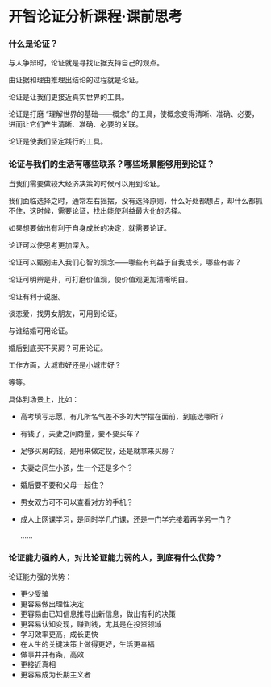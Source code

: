 # 开智论证分析课程·课前思考

### 什么是论证？

与人争辩时，论证就是寻找证据支持自己的观点。

由证据和理由推理出结论的过程就是论证。

论证是让我们更接近真实世界的工具。

论证是打磨 “理解世界的基础——概念” 的工具，使概念变得清晰、准确、必要，进而让它们产生清晰、准确、必要的关联。

论证是使我们坚定践行的工具。

### 论证与我们的生活有哪些联系？哪些场景能够用到论证？

当我们需要做较大经济决策的时候可以用到论证。

我们面临选择之时，通常左右摇摆，没有选择原则，什么好处都想占，却什么都抓不住，这时候，需要论证，找出能使利益最大化的选择。

如果想要做出有利于自身成长的决定，就需要论证。

论证可以使思考更加深入。

论证可以甄别进入我们心智的观念——哪些有利益于自我成长，哪些有害？

论证可明辨是非，可打磨价值观，使价值观更加清晰明白。

论证有利于说服。

谈恋爱，找男女朋友，可用到论证。

与谁结婚可用论证。

婚后到底买不买房？可用论证。

工作方面，大城市好还是小城市好？

等等。

具体到场景上，比如：

- 高考填写志愿，有几所名气差不多的大学摆在面前，到底选哪所？

- 有钱了，夫妻之间商量，要不要买车？

- 足够买房的钱，是用来做定投，还是就拿来买房？

- 夫妻之间生小孩，生一个还是多个？

- 婚后要不要和父母一起住？

- 男女双方可不可以查看对方的手机？

- 成人上网课学习，是同时学几门课，还是一门学完接着再学另一门？

  ……



### 论证能力强的人，对比论证能力弱的人，到底有什么优势？

论证能力强的优势：

- 更少受骗
- 更容易做出理性决定
- 更容易由已知信息推导出新信息，做出有利的决策
- 更容易认知变现，赚到钱，尤其是在投资领域
- 学习效率更高，成长更快
- 在人生的关键决策上做得更好，生活更幸福
- 做事井井有条，高效
- 更接近真相
- 更容易成为长期主义者